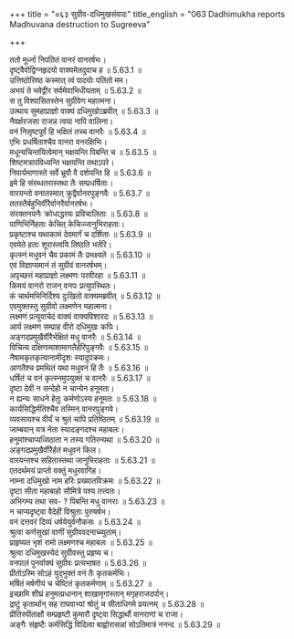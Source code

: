 +++
title = "०६३ सुग्रीव-दधिमुखसंवादः"
title_english = "063 Dadhimukha reports Madhuvana destruction to Sugreeva"

+++


  
ततो मूर्ध्ना निपतितं वानरं वानरर्षभः।  
दृष्ट्वैवोद्विग्नहृदयो वाक्यमेतदुवाच ह ॥ 5.63.1 ॥   
उत्तिष्ठोत्तिष्ठ कस्मात् त्वं पादयोः पतितो मम।  
अभयं ते भवेद्वीर सर्वमेवाभिधीयताम् ॥ 5.63.2 ॥   
स तु विश्वासितस्तेन सुग्रीवेण महात्मना।  
उत्थाय सुमहाप्राज्ञो वाक्यं दधिमुखोऽब्रवीत् ॥ 5.63.3 ॥   
नैवर्क्षरजसा राजन्न त्वया नापि वालिना।  
वनं निसृष्टपूर्वं हि भक्षितं तच्च वानरैः ॥ 5.63.4 ॥   
एभिः प्रधर्षिताश्चैव वानरा वनरक्षिभिः।  
मधून्यचिन्तयित्वेमान् भक्षयन्ति पिबन्ति च ॥ 5.63.5 ॥   
शिष्टमत्रापविध्यन्ति भक्षयन्ति तथाऽपरे।  
निवार्यमाणास्ते सर्वे भ्रूवौ वै दर्शयन्ति हि ॥ 5.63.6 ॥   
इमे हि संरब्धतरास्तथा तैः सम्प्रधर्षिताः।  
वारयन्तो वनातस्मात् क्रुद्वैर्वानरपुङ्गवैः ॥ 5.63.7 ॥   
ततस्तैर्बहुभिर्वीरैर्वानरैर्वानरर्षभः।  
संरक्तनयनैः क्रोधाद्धरयः प्रविचालिताः ॥ 5.63.8 ॥   
पाणिभिर्निहताः केचित् केचिज्जानुभिराहताः।  
प्रकृष्टाश्च यथाकामं देवमार्गं च दर्शिताः ॥ 5.63.9 ॥   
एवमेते हताः शूरास्त्वयि तिष्ठति भर्तरि।  
कृत्स्नं मधुवनं चैव प्रकामं तैः प्रभक्ष्यते ॥ 5.63.10 ॥   
एवं विज्ञाप्यमानं तं सुग्रीवं वानरर्षभम्।  
अपृच्छत्तं महाप्राज्ञो लक्ष्मणः परवीरहा ॥ 5.63.11 ॥   
किमयं वानरो राजन् वनपः प्रत्युपस्थितः।  
कं चार्थमभिनिर्दिश्य दुःखितो वाक्यमब्रवीत् ॥ 5.63.12 ॥   
एवमुक्तस्तु सुग्रीवो लक्ष्मणेन महात्मना।  
लक्ष्मणं प्रत्युवाचेदं वाक्यं वाक्यविशारदः ॥ 5.63.13 ॥   
आर्य लक्ष्मण सम्प्राह वीरो दधिमुखः कपिः।  
अङ्गदप्रमुखैर्वीरैर्भक्षितं मधु वानरैः ॥ 5.63.14 ॥   
विचित्य दक्षिणामाशामागतैर्हरिपुङ्गवैः ॥ 5.63.15 ॥   
नैषामकृतकृत्यानामीदृशः स्यादुपक्रमः।  
आगतैश्च प्रमथितं यथा मधुवनं हि तैः ॥ 5.63.16 ॥   
धर्षितं च वनं कृत्स्नमुपयुक्तं च वानरैः ॥ 5.63.17 ॥   
दृष्टा देवी न सन्देहो न चान्येन हनूमता।  
न ह्यन्यः साधने हेतुः कर्मणोऽस्य हनूमतः ॥ 5.63.18 ॥   
कार्यसिद्धिर्मतिश्चैव तस्मिन् वानरपुङ्गवे।  
व्यवसायश्च वीर्यं च श्रुतं चापि प्रतिष्ठितम् ॥ 5.63.19 ॥   
जाम्बवान् यत्र नेता स्यादङ्गदश्च महाबलः।  
हनूमांश्चाप्यधिष्ठाता न तस्य गतिरन्यथा ॥ 5.63.20 ॥   
अङ्गदप्रमुखैर्वीरैर्हतं मधुवनं किल।  
वारयन्तश्च सहितास्तथा जानुभिराहताः ॥ 5.63.21 ॥   
एतदर्थमयं प्राप्तो वक्तुं मधुरवागिह।  
नाम्ना दधिमुखो नाम हरिः प्रख्यातविक्रमः ॥ 5.63.22 ॥   
दृष्टा सीता महाबाहो सौमित्रे पश्य तत्त्वतः।  
अभिगम्य तथा सव- ? पिबन्ति मधु वानराः ॥ 5.63.23 ॥   
न चाप्यदृष्ट्वा वैदेहीं विश्रुताः पुरुषर्षभ।  
वनं दत्तवरं दिव्यं धर्षयेयुर्वनौकसः ॥ 5.63.24 ॥   
श्रुत्वा कर्णसुखां वाणीं सुग्रीववदनाच्च्युताम्।  
प्राहृष्यत भृशं रामो लक्ष्मणश्च महाबलः ॥ 5.63.25 ॥   
श्रुत्वा दधिमुखस्येदं सुग्रीवस्तु प्रहृष्य च।  
वनपालं पुनर्वाक्यं सुग्रीवः प्रत्यभाषत ॥ 5.63.26 ॥   
प्रीतोऽस्मि सोऽहं युद्भुक्तं वनं तैः कृतकर्मभिः।  
मर्षितं मर्षणीयं च चेष्टितं कृतकर्मणाम् ॥ 5.63.27 ॥   
इच्छामि शीघ्रं हनुमत्प्रधानान् शाखामृगांस्तान् मगृहराजदर्पान्।  
द्रष्टुं कृतार्थान् सह राघवाभ्यां श्रोतुं च सीताधिगमे प्रयत्नम् ॥ 5.63.28 ॥   
प्रीतिस्पीताक्षौ सम्प्रहृष्टौ कुमारौ दृष्ट्वा सिद्धार्थौ वानराणां च राजा।  
अङ्गैः संहृष्टैः कर्मसिद्धिं विदित्वा बाह्वोरासन्नां सोऽतिमात्रं ननन्द ॥ 5.63.29 ॥   

